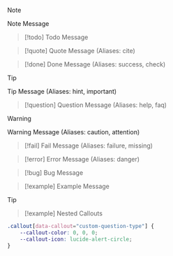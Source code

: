 > [!note]
> Note Message

> [!todo]
> Todo Message

> [!quote]
> Quote Message (Aliases: cite)

> [!done]
> Done Message (Aliases: success, check)

> [!tip]
> Tip Message (Aliases: hint, important)

> [!question]
> Question Message (Aliases: help, faq)

> [!warning]
> Warning Message (Aliases: caution, attention)

> [!fail]
> Fail Message (Aliases: failure, missing)

> [!error]
> Error Message (Aliases: danger)

> [!bug]
> Bug Message

> [!example]
> Example Message

> [!tip]
> > [!example] Nested Callouts

``` css
.callout[data-callout="custom-question-type"] { 
	--callout-color: 0, 0, 0; 
	--callout-icon: lucide-alert-circle; 
}
```

